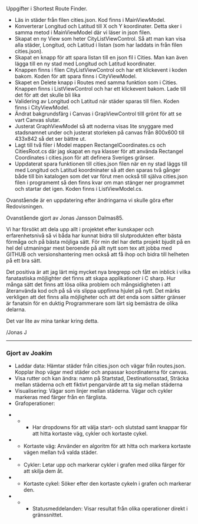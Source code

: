 Uppgifter i Shortest Route Finder.

-	Läs in städer från filen cities.json. Kod finns i MainViewModel.
-	Konverterar Longitud och Latitud till X och Y koordinater. Detta sker i samma metod i MainViewModel där vi läser in json filen.
-	Skapat en ny View som heter CityListViewControl. Så att man kan visa alla städer, Longitud, och Latitud i listan (som har laddats in från filen cities.json).
-	Skapat en knapp för att spara listan till en json fil i Cities. Man kan även lägga till en ny stad med Longitud och Latitud koordinater.
-	Knappen finns i filen CityListViewControl och har ett klickevent i koden bakom. Koden för att spara finns i  CityViewModel.
-	Skapet en Delete knapp i Routes med samma funktion som i Cities. Knappen finns i ListViewControl och har ett klickevent bakom. Lade till det för att det skulle bli lika 
-	Validering av Longitud och Latitud när städer sparas till filen. Koden finns i CityViewModel.
-	Ändrat bakgrundsfärg i Canvas i GrapViewControl tilll grönt för att se vart Canvas slutar.
-	Justerat GraphViewModel så att noderna visas lite snyggare med stadsnamnet under och justerat storleken på canvas från 800x600 till 433x842 så det ser bättre ut. 
- Lagt till två filer i Model mappen RectangelCoordinates.cs och CitiesRoot.cs där jag skapat en nya klasser för att använda Rectangel Coordinates i cities.json för att definera Sveriges gränser.
- Uppdaterat spara funktionen till cities.json filen när en ny stad läggs till med Longitud och Latitud koordninater så att den sparas två gånger både till bin katalogen som det var förut men också till själva cities.json filen i programemt så den finns kvar
  om man stänger ner programmet och startar det igen. Koden finns i ListViewModel.cs.

Ovanstående är en uppdatering efter ändringarna vi skulle göra efter Redovisningen.

Ovanstående gjort av Jonas Jansson Dalmas85. 

Vi har försökt att dela upp allt i projektet efter kunskaper och erfarenhetsnivå så vi båda har kunnat bidra till slutprodukten efter bästa förmåga och på bästa möjliga sätt.
För min del har detta projekt bjudit på en hel del utmaningar mest beroende på allt nytt som tex att jobba med GITHUB och versionshantering men också att få ihop och bidra till helheten på ett bra sätt.

Det positiva är att jag lärt mig mycket nya bregrepp och fått en inblick i vilka fanatastiska möjlighter det finns att skapa applikationer i C sharp. Hur många sätt det finns att lösa olika problem och mångsidigheten i
att återanvända kod och på så vis slippa uppfinna hjulet på nytt. Det märks verkligen att det finns alla möjligheter och att det enda som sätter gränser är fanatsin för en duktig Programmerare som lärt sig bemästra de olika delarna.

Det var lite av mina tankar kring detta.

/Jonas J

----

### Gjort av Joakim 

- Laddar data: Hämtar städer från cities.json och vägar från routes.json. Kopplar ihop vägar med städer och anpassar koordinaterna för canvas.
- Visa rutter och kan ändra: namn på Startstad, Destinationsstad, Sträcka mellan städerna och ett fiktivt pengarvärde att ta sig mellan städerna
- Visualisering: Vägar som linjer mellan städerna. Vägar och cykler markeras med färger från en färglista.
- Grafoperationer:
* * * Har dropdowns för att välja start- och slutstad samt knappar för att hitta kortaste väg, cykler och kortaste cykel.
* * Kortaste väg: Använder en algoritm för att hitta och markera kortaste vägen mellan två valda städer.
* * Cykler: Letar upp och markerar cykler i grafen med olika färger för att skilja dem åt.
* * Kortaste cykel: Söker efter den kortaste cykeln i grafen och markerar den.
* * *  Statusmeddelanden: Visar resultat från olika operationer direkt i gränssnittet.




